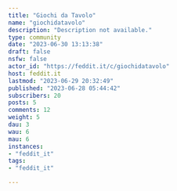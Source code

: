 ```yaml
---
title: "Giochi da Tavolo" 
name: "giochidatavolo"
description: "Description not available."
type: community
date: "2023-06-30 13:13:38"
draft: false
nsfw: false
actor_id: "https://feddit.it/c/giochidatavolo"
host: feddit.it
lastmod: "2023-06-29 20:32:49"
published: "2023-06-28 05:44:42"
subscribers: 20
posts: 5
comments: 12
weight: 5
dau: 3
wau: 6
mau: 6
instances:
- "feddit_it"
tags: 
- "feddit_it"

---
```


